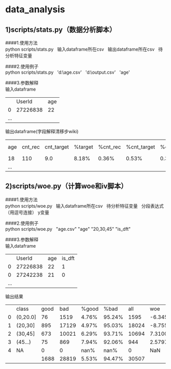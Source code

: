 # data_analysis

1)scripts/stats.py（数据分析脚本）</br>
-
####1.使用方法</br>
python  scripts/stats.py    输入dataframe所在csv    输出dataframe所在csv    待分析特征变量</br>

####2.使用例子</br>
python  scripts/stats.py    'd:\age.csv'    'd:\output.csv'    'age'</br>

####3.参数解释</br>
输入dataframe</br>
<table>
<tr><td></td><td>UserId</td><td>age</td></tr>
<tr><td>0</td><td>27226838</td><td>22</td></tr>
<tr><td colspan="3">...</td></tr>
</table>

输出dataframe(字段解释清移步wiki)</br>
<table>
<tr>
<td>age</td><td>cnt_rec</td><td>cnt_target</td>
<td>%target</td><td>%cnt_rec</td><td>%cnt_target</td>
<td>%cum_cnt_rec</td><td>%cum_cnt_target</td><td>cnt_nontarget</td>
<td>%cum_nontarget</td><td>%cum_target-%cum_nontarget</td></tr>

<tr>
<td>18</td><td>110</td><td>9.0</td>
<td>8.18%</td><td>0.36%</td><td>0.53%</td>
<td>0.36%</td><td>0.53%</td><td>101.0</td>
<td>0.35%</td><td>0.18%</td></tr>

<tr><td colspan="11">...</td></tr>
</table>


2)scripts/woe.py（计算woe和iv脚本）</br>
-
####1.使用方法</br>
python  scripts/woe.py    输入dataframe所在csv    待分析特征变量   分段表达式（用逗号连接）  y变量</br>

####2.使用例子</br>
python  scripts/woe.py    "age.csv" "age" "20,30,45" "is_dft"</br>

####3.参数解释</br>
输入dataframe</br>
<table>
<tr><td></td><td>UserId</td><td>age</td><td>is_dft</td></tr>
<tr><td>0</td><td>27226838</td><td>22</td><td>1</td></tr>
<tr><td>0</td><td>27242238</td><td>21</td><td>0</td></tr>
<tr><td colspan="4">...</td></tr>
</table>

输出结果</br>
<table>
<tr>
<td></td><td>class</td>  <td>good</td>    <td>bad</td>
  <td>%good</td>    <td>%bad</td>    <td>all</td>
        <td>woe</td>        <td>iv</td></tr>
       
<tr>
<td>0</td>  <td>(0,20.0]</td>    <td>76</td>   <td>1519</td>  <td>4.76%</td>  
<td>95.24%</td>   <td>1595</td> <td>-6.34584</td>  <td>0.048765</td></tr>

<tr>
<td>1</td>   <td>(20,30]</td>   <td>895</td>  <td>17129</td>  <td>4.97%</td>  
<td>95.03%</td>  
<td>18024</td> <td>-8.75549</td>  <td>0.561679</td></tr>
<tr>
<td>2</td>   <td>(30,45]</td>   <td>673</td>  <td>10021</td>  <td>6.29%</td>  
<td>93.71%</td>  
<td>10694</td>  <td>7.31007</td>  <td>0.372628</td></tr>

<tr>
<td>3</td>   <td>(45...)</td>    <td>75</td>    <td>869</td>  <td>7.94%</td>  
<td>92.06%</td>    <td>944</td>  <td>2.57974</td>  <td>0.036832</td></tr>

<tr>
<td>4</td>        <td>NA</td>     <td>0</td>      <td>0</td>   <td>nan%</td> 
   <td>nan%</td>      <td>0</td>
      <td>NaN</td>  <td>0.000000</td></tr>

<tr>
<td></td><td></td>
<td>1688</td>  <td>28819</td>  <td>5.53%</td>  <td>94.47%</td>  <td>30507</td>           
<td></td><td>1.019905</td></tr>
</table>